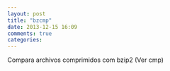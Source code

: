 ```yaml
---
layout: post
title: "bzcmp"
date: 2013-12-15 16:09
comments: true
categories: 
---
```

Compara archivos comprimidos com bzip2 (Ver cmp)

